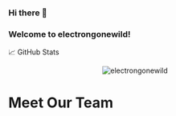 ### Hi there 👋
### Welcome to electrongonewild!

📈 GitHub Stats

<p align="center"> <img src="https://github-readme-stats.vercel.app/api?username=electrongonewild&show_icons=true&theme=dracula" alt="electrongonewild" />
 
# Meet Our Team
  
  
  
<!--
**electrongonewild/electrongonewild** is a ✨ _special_ ✨ repository because its `README.md` (this file) appears on your GitHub profile.

Here are some ideas to get you started:

- 🔭 I’m currently working on ...
- 🌱 I’m currently learning ...
- 👯 I’m looking to collaborate on ...
- 🤔 I’m looking for help with ...
- 💬 Ask me about ...
- 📫 How to reach me: ...
- 😄 Pronouns: ...
- ⚡ Fun fact: ...
-->
